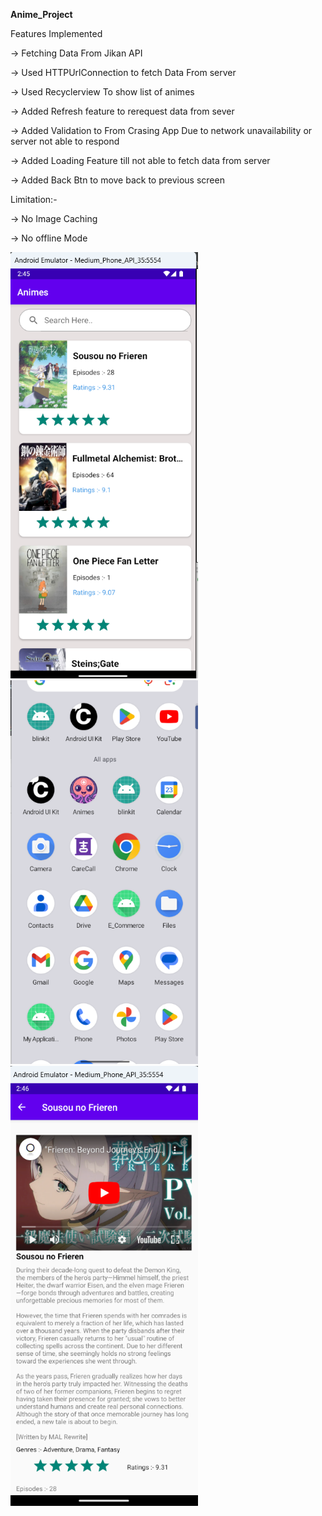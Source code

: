 ******Anime_Project******

Features Implemented

-> Fetching Data From Jikan API


-> Used HTTPUrlConnection to fetch Data From server



-> Used Recyclerview To show list of animes 



-> Added Refresh feature to rerequest data from sever 


-> Added Validation to From Crasing App Due to network unavailability or server not able to respond


-> Added Loading Feature till not able to fetch data from server


-> Added Back Btn to move back to previous screen





      
Limitation:- 


-> No Image Caching


-> No offline Mode



<img src="app/src/main/res/drawable/ss1.png" width="300" />

<img src="app/src/main/res/drawable/ss2.png" width="300" />

<img src="app/src/main/res/drawable/ss3.png" width="300" />